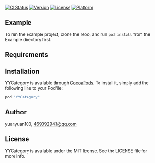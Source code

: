 [![CI Status](http://img.shields.io/travis/yuanyuan100/YYCategory.svg?style=flat)](https://travis-ci.org/yuanyuan100/YYCategory)
[![Version](https://img.shields.io/cocoapods/v/YYCategory.svg?style=flat)](http://cocoapods.org/pods/YYCategory)
[![License](https://img.shields.io/cocoapods/l/YYCategory.svg?style=flat)](http://cocoapods.org/pods/YYCategory)
[![Platform](https://img.shields.io/cocoapods/p/YYCategory.svg?style=flat)](http://cocoapods.org/pods/YYCategory)

## Example

To run the example project, clone the repo, and run `pod install` from the Example directory first.

## Requirements

## Installation

YYCategory is available through [CocoaPods](http://cocoapods.org). To install
it, simply add the following line to your Podfile:

```ruby
pod "YYCategory"
```

## Author

yuanyuan100, 469092943@qq.com

## License

YYCategory is available under the MIT license. See the LICENSE file for more info.
